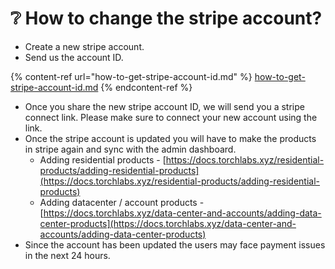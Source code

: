 # ❔ How to change the stripe account?

* Create a new stripe account.
* Send us the account ID.

{% content-ref url="how-to-get-stripe-account-id.md" %}
[how-to-get-stripe-account-id.md](how-to-get-stripe-account-id.md)
{% endcontent-ref %}

* Once you share the new stripe account ID, we will send you a stripe connect link. Please make sure to connect your new account using the link.
* Once the stripe account is updated you will have to make the products in stripe again and sync with the admin dashboard.
  * Adding residential products - [https://docs.torchlabs.xyz/residential-products/adding-residential-products](https://docs.torchlabs.xyz/residential-products/adding-residential-products)
  * Adding datacenter / account products - [https://docs.torchlabs.xyz/data-center-and-accounts/adding-data-center-products](https://docs.torchlabs.xyz/data-center-and-accounts/adding-data-center-products)
* Since the account has been updated the users may face payment issues in the next 24 hours.

